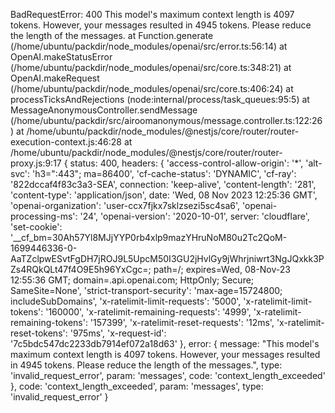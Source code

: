 
BadRequestError: 400 This model's maximum context length is 4097 tokens. However, your messages resulted in 4945 tokens. Please reduce the length of the messages.                                                                          at Function.generate (/home/ubuntu/packdir/node_modules/openai/src/error.ts:56:14)                                      at OpenAI.makeStatusError (/home/ubuntu/packdir/node_modules/openai/src/core.ts:348:21)                                 at OpenAI.makeRequest (/home/ubuntu/packdir/node_modules/openai/src/core.ts:406:24)                                     at processTicksAndRejections (node:internal/process/task_queues:95:5)                                                   at MessageAnonymousController.sendMessage (/home/ubuntu/packdir/src/airoomanonymous/message.controller.ts:122:26)       at /home/ubuntu/packdir/node_modules/@nestjs/core/router/router-execution-context.js:46:28                              at /home/ubuntu/packdir/node_modules/@nestjs/core/router/router-proxy.js:9:17 {
  status: 400,
  headers: {
    'access-control-allow-origin': '*',
    'alt-svc': 'h3=":443"; ma=86400',
    'cf-cache-status': 'DYNAMIC',
    'cf-ray': '822dccaf4f83c3a3-SEA',
    connection: 'keep-alive',
    'content-length': '281',
    'content-type': 'application/json',
    date: 'Wed, 08 Nov 2023 12:25:36 GMT',
    'openai-organization': 'user-ccx7fjkx7sklzsezi5sc4sa6',
    'openai-processing-ms': '24',
    'openai-version': '2020-10-01',
    server: 'cloudflare',
    'set-cookie': '__cf_bm=30Ah57Yl8MJjYYP0rb4xlp9mazYHruNoM80u2Tc2QoM-1699446336-0-AaTZclpwESvtFgDH7jROJ9L5UpcM50I3GU2jHvlGy9jWhrjniwrt3NgJQxkk3PZs4RQkQLt47f4O9E5h96YxCgc=; path=/; expires=Wed, 08-Nov-23 12:55:36 GMT; domain=.api.openai.com; HttpOnly; Secure; SameSite=None',
    'strict-transport-security': 'max-age=15724800; includeSubDomains',
    'x-ratelimit-limit-requests': '5000',
    'x-ratelimit-limit-tokens': '160000',
    'x-ratelimit-remaining-requests': '4999',
    'x-ratelimit-remaining-tokens': '157399',
    'x-ratelimit-reset-requests': '12ms',
    'x-ratelimit-reset-tokens': '975ms',
    'x-request-id': '7c5bdc547dc2233db7914ef072a18d63'
  },
  error: {
    message: "This model's maximum context length is 4097 tokens. However, your messages resulted in 4945 tokens. Please reduce the length of the messages.",
    type: 'invalid_request_error',
    param: 'messages',
    code: 'context_length_exceeded'
  },
  code: 'context_length_exceeded',
  param: 'messages',
  type: 'invalid_request_error'
}

